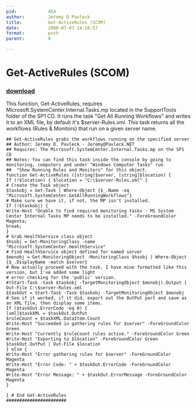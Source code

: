 ```yaml
---
pid:            454
author:         Jeremy D Pavleck
title:          Get-ActiveRules (SCOM)
date:           2008-07-07 14:16:57
format:         posh
parent:         0

---
```


# Get-ActiveRules (SCOM)

### [download](Scripts\454.ps1)

This function, Get-ActiveRules, requires Microsoft.SystemCenter.Internal.Tasks.mp located in the SupportTools folder of the SP1 CD. It runs the task "Get All Running Workflows" and writes it to an XML file, by default it's $server-Rules.xml. This task returns all the workflows (Rules & Monitors) that run on a given server name. 

```posh
## Get-ActiveRules grabs the workflows running on the specified server
## Author: Jeremy D. Pavleck - Jeremy@Pavleck.NET
## Requires: The Microsoft.SystemCenter.Internal.Tasks.mp on the SP1 CD
## Notes: You can find this task inside the console by going to monitoring, computers and under "Windows Computer Tasks" run
##  "Show Running Rules and Monitors" for this object.
function Get-ActiveRules ([string]$server, [string]$location) {
If (!$location) { $location = "C:\$server-Rules.xml" }
# Create the Task object
$taskobj = Get-Task | Where-Object {$_.Name -eq "Microsoft.SystemCenter.GetAllRunningWorkflows"}
# Make sure we have it, if not, the MP isn't installed.
If (!$taskobj) {
Write-Host "Unable to find required monitoring tasks - MS System Center Internal Tasks MP needs to be installed." -ForeGroundColor Magenta;
break;
}
# Grab HealthService class object
$hsobj = Get-MonitoringClass -name "Microsoft.SystemCenter.HealthService"
# Find HealthService object defined for named server
$monobj = Get-MonitoringObject -MonitoringClass $hsobj | Where-Object {$_.DisplayName -match $server}
# Now actually proceed with the task. I have mine formatted like this version, but I've added some light
# error checking for the 'public' version.
#(Start-Task -task $taskobj -TargetMonitoringObject $monobj).Output | Out-File C:\$server-Rules.xml
$taskOut = Start-Task -Task $taskobj -TargetMonitoringObject $monobj 
# See if it worked, if it did, export out the OutPut part and save as an XML file, then display some items.
If ($taskOut.ErrorCode -eq 0) {
[xml]$taskXML = $taskOut.OutPut 
$ruleCount = $taskXML.DataItem.Count
Write-Host "Succeeded in gathering rules for $server" -ForeGroundColor Green
Write-Host "Currently $ruleCount rules active." -ForeGroundColor Green
Write-Host "Exporting to $location" -ForeGroundColor Green
$taskOut.OutPut | Out-File $location
} else {
Write-Host "Error gathering rules for $server" -ForeGroundColor Magenta
Write-Host "Error Code: " + $taskOut.ErrorCode -ForeGroundColor Magenta
Write-Host "Error Message: " + $taskOut.ErrorMessage -ForeGroundColor Magenta
}

} # End Get-ActiveRules
#######################
```
